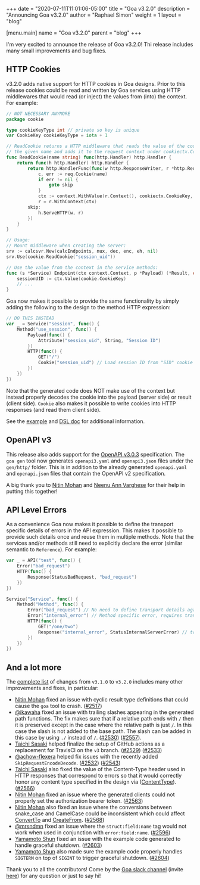 +++
date = "2020-07-11T11:01:06-05:00"
title = "Goa v3.2.0"
description = "Announcing Goa v3.2.0"
author = "Raphael Simon"
weight = 1
layout = "blog"

[menu.main]
name = "Goa v3.2.0"
parent = "blog"
+++

I'm very excited to announce the release of Goa v3.2.0! Thi release includes
many small improvements and bug fixes.

## HTTP Cookies

v3.2.0 adds native support for HTTP cookies in Goa designs. Prior to this
release cookies could be read and written by Goa services using HTTP
middlewares that would read (or inject) the values from (into) the context.
For example:

```Go
// NOT NECESSARY ANYMORE
package cookie

type cookieKeyType int // private so key is unique
var CookieKey cookieKeyType = iota + 1

// ReadCookie returns a HTTP middleware that reads the value of the cookie with
// the given name and adds it to the request context under cookiectx.CookieKey.
func ReadCookie(name string) func(http.Handler) http.Handler {
    return func(h http.Handler) http.Handler {
        return http.HandlerFunc(func(w http.ResponseWriter, r *http.Request) {
            c, err := req.Cookie(name)
            if err != nil {
                goto skip
            } 
            ctx := context.WithValue(r.Context(), cookiectx.CookieKey, c.Value)
            r = r.WithContext(ctx)
        skip:
            h.ServeHTTP(w, r)
        })
    }
}

// Usage:
// Mount middleware when creating the server:
srv := calcsvr.New(calcEndpoints, mux, dec, enc, eh, nil)
srv.Use(cookie.ReadCookie("session_uid"))

// Use the value from the context in the service methods:
func (s *Service) Endpoint(ctx context.Context, p *Payload) (*Result, error) {
    sessionUID := ctx.Value(cookie.CookieKey)
    // ...
}
```

Goa now makes it possible to provide the same functionality by simply adding
the following to the design to the method HTTP expression:

```Go
// DO THIS INSTEAD
var _ = Service("session", func() {
    Method("use_session", func() {
        Payload(func() {
            Attribute("session_uid", String, "Session ID")
        })
        HTTP(func() {
            GET("/")
            Cookie("session_uid") // Load session ID from "SID" cookie
        })
    })
})
```

Note that the generated code does NOT make use of the context but instead
properly decodes the cookie into the payload (server side) or result (client
side). `Cookie` also makes it possible to write cookies into HTTP responses
(and read them client side).

See the [example](https://github.com/goadesign/examples/tree/master/cookies)
and [DSL doc](https://pkg.go.dev/goa.design/goa/v3@v3.2.0/dsl?tab=doc#Cookie)
for additional information.

## OpenAPI v3

This release also adds support for the
[OpenAPI v3.0.3](https://github.com/OAI/OpenAPI-Specification/blob/master/versions/3.0.3.md)
specification. The `goa gen` tool now generates `openapi3.yaml` and
`openapi3.json` files under the `gen/http/` folder. This is in addition to
the already generated `openapi.yaml` and `openapi.json` files that contain
the OpenAPI v2 specification.

A big thank you to [Nitin Mohan](https://github.com/nitinmohan87) and
[Neenu Ann Varghese](https://github.com/NeenuAVarghese) for their help in
putting this together!

## API Level Errors

As a convenience Goa now makes it possible to define the transport specific
details of errors in the API expression. This makes it possible to provide
such details once and reuse them in multiple methods. Note that the services
and/or methods still need to explicitly declare the error (similar semantic
to `Reference`). For example:

```Go
var _ = API("test", func() {
    Error("bad_request")
    HTTP(func() {
        Response(StatusBadRequest, "bad_request")
    })
})

Service("Service", func() {
    Method("Method", func() {
        Error("bad_request") // No need to define transport details again
        Error("internal_error") // Method specific error, requires transport details
        HTTP(func() {
            GET("/one/two")
            Response("internal_error", StatusInternalServerError) // transport details
        })
    })
})
```

## And a lot more

The [complete list](https://github.com/goadesign/goa/compare/v3.1.0...v3.2.0)
of changes from `v3.1.0` to `v3.2.0` includes many other improvements and
fixes, in particular:

* [Nitin Mohan](https://github.com/nitinmohan87) fixed an issue with cyclic result
  type definitions that could cause the `goa` tool to crash.
  ([#2517](https://github.com/goadesign/goa/pull/2517))
* [@ikawaha](https://github.com/ikawaha) fixed an issue with trailing slashes
  appearing in the generated path functions. The fix makes sure that if a
  relative path ends with `/` then it is preserved except in the case where the
  relative path is just `/`. In this case the slash is not added to the base
  path. The slash can be added in this case by using `./` instead of `/`.
  ([#2530](https://github.com/goadesign/goa/pull/2530))
  ([#2557](https://github.com/goadesign/goa/issues/2557)).
* [Taichi Sasaki](https://github.com/tchssk) helped finalize the setup of GitHub
  actions as a replacement for TravisCI on the `v3` branch.
  ([#2529](https://github.com/goadesign/goa/pull/2529))
  ([#2533](https://github.com/goadesign/goa/pull/2533))
* [@achow-flexera](https://github.com/achow-flexera) helped fix issues with the
  recently added `SkipRequestEncodeDecode`.
  ([#2532](https://github.com/goadesign/goa/pull/2532))
  ([#2543](https://github.com/goadesign/goa/pull/2543))
* [Taichi Sasaki](https://github.com/tchssk) also fixed the value of the
  Content-Type header used in HTTP responses that correspond to errors so
  that it would correctly honor any content type specified in the design via
  ([ContentType](https://pkg.go.dev/goa.design/goa/v3@v3.2.0/dsl?tab=doc#ContentType)).
  ([#2566](https://github.com/goadesign/goa/pull/2566))
* [Nitin Mohan](https://github.com/nitinmohan87) fixed an issue where the
  generated clients could not properly set the authorization bearer token.
  ([#2563](https://github.com/goadesign/goa/pull/2563)) 
* [Nitin Mohan](https://github.com/nitinmohan87) also fixed an issue where the
  conversions between snake_case and CamelCase could be inconsistent which could
  affect 
  [ConvertTo](https://pkg.go.dev/goa.design/goa/v3@v3.0.9/dsl?tab=doc#ConvertTo)
  and 
  [CreateFrom](https://pkg.go.dev/goa.design/goa/v3@v3.0.9/dsl?tab=doc#CreateFrom).
  ([#2568](https://github.com/goadesign/goa/pull/2563)) 
* [@mrsndmn](https://github.com/mrsndmn) fixed an issue where the
  `struct:field:name` tag would not work when used in conjunction with
  `error:field:name`.
  ([#2596](https://github.com/goadesign/goa/pull/2596))
* [Yamamoto Shun](https://github.com/shunyy) fixed an issue with the example code
  generated to handle graceful shutdown.
  ([#2603](https://github.com/goadesign/goa/pull/2603))
* [Yamamoto Shun](https://github.com/shunyy) also made sure the example code
  properly handles `SIGTERM` on top of `SIGINT` to trigger graceful shutdown.
  ([#2604](https://github.com/goadesign/goa/pull/2604))

Thank you to all the contributors! Come by the [Goa slack
channel](https://gophers.slack.com/messages/goa/)
(invite [here](https://gophers.slack.com/join/shared_invite/zt-fajz7jh3-2cpkmFU~hQb8d5LmOCnhfQ#/))
for any question or just to say hi!
